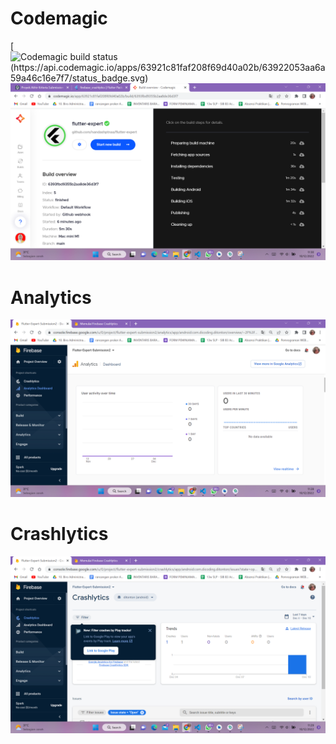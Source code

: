 # Codemagic
[![Codemagic build status (https://api.codemagic.io/apps/63921c81faf208f69d40a02b/63922053aa6a59a46c16e7f7/status_badge.svg)](https://codemagic.io/apps/63921c81faf208f69d40a02b/63922053aa6a59a46c16e7f7/latest_build)
![ScreenShot](Codemagic.png "Screenshot")

# Analytics
![ScreenShot](Analytics.png "Screenshot")

# Crashlytics
![ScreenShot](Crashlytics.png "Screenshot")